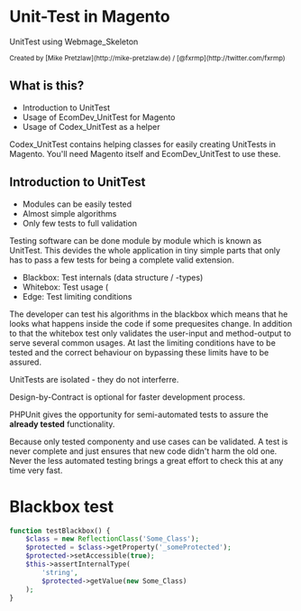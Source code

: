 # Unit-Test in Magento

UnitTest using Webmage_Skeleton

<small>
    Created by [Mike Pretzlaw](http://mike-pretzlaw.de) / [@fxrmp](http://twitter.com/fxrmp)
</small>


## What is this?

- Introduction to UnitTest
- Usage of EcomDev_UnitTest for Magento
- Usage of Codex_UnitTest as a helper

<aside class="notes">
    Codex_UnitTest contains helping classes for easily creating UnitTests in Magento.
    You'll need Magento itself and EcomDev_UnitTest to use these.
</aside>



## Introduction to UnitTest

- Modules can be easily tested
- Almost simple algorithms
- Only few tests to full validation

<aside class="notes">
    Testing software can be done module by module which is known as UnitTest.
    This devides the whole application in tiny simple parts that only has to pass a few tests for being a complete
    valid extension.
</aside>


- Blackbox: Test internals (data structure / -types)
- Whitebox: Test usage (
- Edge: Test limiting conditions

<aside class="notes">
    The developer can test his algorithms in the blackbox which means that he looks what happens inside the code
    if some prequesites change.
    In addition to that the whitebox test only validates the user-input and method-output to serve several common
    usages.
    At last the limiting conditions have to be tested and the correct behaviour on bypassing these limits have to be
    assured.
</aside>


UnitTests are isolated - they do not interferre.

Design-by-Contract is optional for faster development process.

PHPUnit gives the opportunity for semi-automated tests to assure the **already tested** functionality.
<aside class="notes">
    Because only tested componenty and use cases can be validated.
    A test is never complete and just ensures that new code didn't harm the old one.
    Never the less automated testing brings a great effort to check this at any time very fast.
</aside>


# Blackbox test

```php
function testBlackbox() {
    $class = new ReflectionClass('Some_Class');
    $protected = $class->getProperty('_someProtected');
    $protected->setAccessible(true);
    $this->assertInternalType(
        'string',
        $protected->getValue(new Some_Class)
    );
}
```

